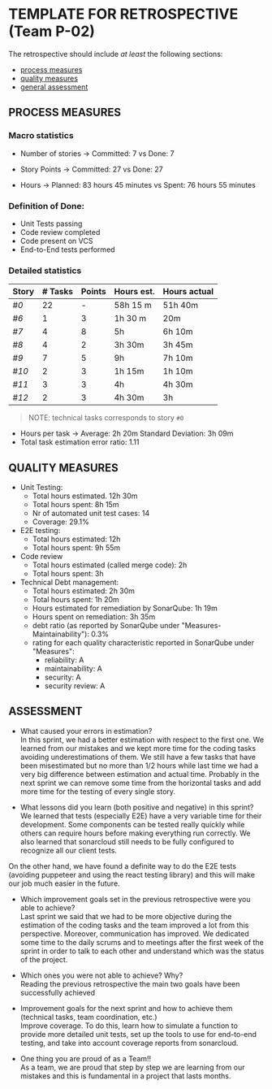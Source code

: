 TEMPLATE FOR RETROSPECTIVE (Team P-02)
=====================================

The retrospective should include _at least_ the following
sections:

- [process measures](#process-measures)
- [quality measures](#quality-measures)
- [general assessment](#assessment)

## PROCESS MEASURES 

### Macro statistics

- Number of stories → Committed: 7 vs Done: 7
- Story Points → Committed: 27 vs Done: 27

- Hours → Planned: 83 hours 45 minutes vs Spent: 76 hours 55 minutes

### Definition of Done:
 
- Unit Tests passing
- Code review completed
- Code present on VCS
- End-to-End tests performed


### Detailed statistics

| Story  | # Tasks | Points | Hours est. | Hours actual |
|--------|---------|--------|------------|--------------|
| _#0_   |    22   |    -   |  58h 15 m  |     51h 40m  |
| _#6_   |    1    |    3   |   1h 30 m  |      20m     |  
| _#7_   |    4    |    8   |     5h     |    6h 10m    |
| _#8_   |    4    |    2   |  3h 30m    |      3h 45m  |
| _#9_   |    7    |    5   |     9h     |    7h 10m    |
| _#10_  |    2    |    3   |     1h 15m |     1h 10m   |
| _#11_  |    3    |    3   |     4h     |    4h 30m    |
| _#12_  |    2    |    3   |    4h 30m  |        3h    |

> NOTE: technical tasks corresponds to story `#0`


- Hours per task → Average: 2h 20m Standard Deviation: 3h 09m
- Total task estimation error ratio: 1.11

  
## QUALITY MEASURES 

- Unit Testing:
  - Total hours estimated. 12h 30m
  - Total hours spent: 8h 15m
  - Nr of automated unit test cases: 14 
  - Coverage: 29.1%
- E2E testing:
  - Total hours estimated: 12h
  - Total hours spent: 9h 55m
- Code review 
  - Total hours estimated (called merge code): 2h
  - Total hours spent: 3h
- Technical Debt management:
  - Total hours estimated: 2h 30m
  - Total hours spent: 1h 20m
  - Hours estimated for remediation by SonarQube: 1h 19m
  - Hours spent on remediation: 3h 35m 
  - debt ratio (as reported by SonarQube under "Measures-Maintainability"): 0.3%
  - rating for each quality characteristic reported in SonarQube under "Measures":
     - reliability: A
     - maintainability: A
     - security: A
     - security review: A
  


## ASSESSMENT

- What caused your errors in estimation?<br/>
In this sprint, we had a better estimation with respect to the first one. We learned from our mistakes and we kept more time for the coding tasks avoiding underestimations of them. We still have a few tasks that have been misestimated but no more than 1/2 hours while last time we had a very big difference between estimation and actual time. Probably in the next sprint we can remove some time from the horizontal tasks and add more time for the testing of every single story.


- What lessons did you learn (both positive and negative) in this sprint?<br/>
We learned that tests (especially E2E) have a very variable time for their development. Some components can be tested really quickly while others can require hours before making everything run correctly. We also learned that sonarcloud still needs to be fully configured to recognize all our client tests.

On the other hand, we have found a definite way to do the E2E tests (avoiding puppeteer and using the react testing library) and this will make our job much easier in the future.


- Which improvement goals set in the previous retrospective were you able to achieve? <br/>
Last sprint we said that we had to be more objective during the estimation of the coding tasks and the team improved a lot from this perspective. Moreover, communication has improved. We dedicated some time to the daily scrums and to meetings after the first week of the sprint in order to talk to each other and understand which was the status of the project.  

- Which ones you were not able to achieve? Why?<br/>
Reading the previous retrospective the main two goals have been successfully achieved

- Improvement goals for the next sprint and how to achieve them (technical tasks, team coordination, etc.)<br/>
Improve coverage. To do this, learn how to simulate a function to provide more detailed unit tests, set up the tools to use for end-to-end testing, and take into account coverage reports from sonarcloud.

- One thing you are proud of as a Team!!<br/>
As a team, we are proud that step by step we are learning from our mistakes and this is fundamental in a project that lasts months.

